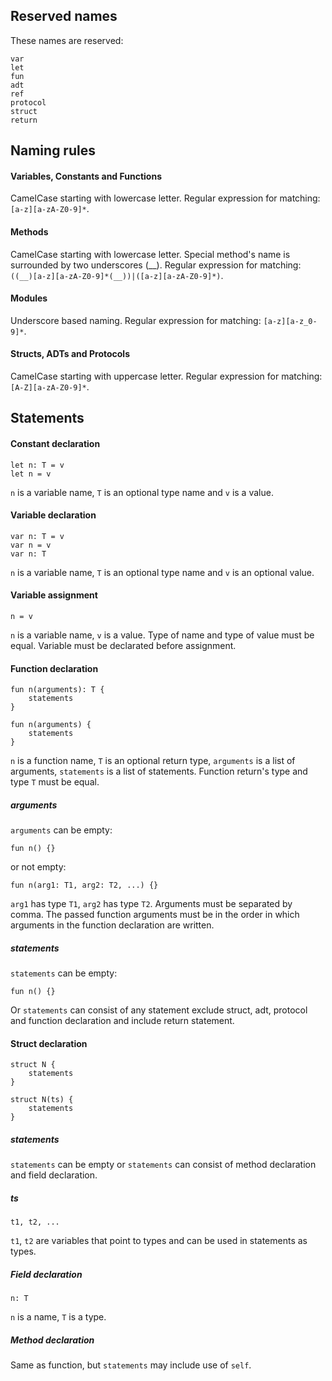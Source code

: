 ## Reserved names
These names are reserved:
```
var
let
fun
adt
ref
protocol
struct
return
```



## Naming rules
#### Variables, Constants and Functions
CamelCase starting with lowercase letter.
Regular expression for matching: `[a-z][a-zA-Z0-9]*`.

#### Methods
CamelCase starting with lowercase letter.
Special method's name is surrounded by two underscores (\_\_).
Regular expression for matching: `((__)[a-z][a-zA-Z0-9]*(__))|([a-z][a-zA-Z0-9]*)`.

#### Modules
Underscore based naming.
Regular expression for matching: `[a-z][a-z_0-9]*`.

#### Structs, ADTs and Protocols
CamelCase starting with uppercase letter.
Regular expression for matching: `[A-Z][a-zA-Z0-9]*`.



## Statements
#### Constant declaration
```adrian
let n: T = v
let n = v
```
`n` is a variable name, `T` is an optional type name and `v` is a value.

#### Variable declaration
```adrian
var n: T = v
var n = v
var n: T
```
`n` is a variable name, `T` is an optional type name and `v` is an optional value.

#### Variable assignment
```adrian
n = v
```
`n` is a variable name, `v` is a value.
Type of name and type of value must be equal.
Variable must be declarated before assignment.

#### Function declaration
```adrian
fun n(arguments): T {
    statements
}

fun n(arguments) {
    statements
}
```

`n` is a function name, `T` is an optional return type, `arguments` is a list of arguments,
`statements` is a list of statements. Function return's type and type `T` must be equal.

##### arguments
`arguments` can be empty:
```adrian
fun n() {}
```
or not empty:
```adrian
fun n(arg1: T1, arg2: T2, ...) {}
```
`arg1` has type `T1`, `arg2` has type `T2`. Arguments must be separated by
comma. The passed function arguments must be in the order in which arguments in
the function declaration are written.

##### statements
`statements` can be empty:
```adrian
fun n() {}
```
Or `statements` can consist of any statement exclude struct, adt, protocol and function declaration and include return statement.

#### Struct declaration
```adrian
struct N {
    statements
}

struct N(ts) {
    statements
}
```

##### statements
`statements` can be empty or `statements` can consist of method declaration and field declaration.

##### ts
```adrian
t1, t2, ...
```
`t1`, `t2` are variables that point to types and can be used in statements as types.

##### Field declaration
```adrian
n: T
```
`n` is a name, `T` is a type.

##### Method declaration
Same as function, but `statements` may include use of `self`.
